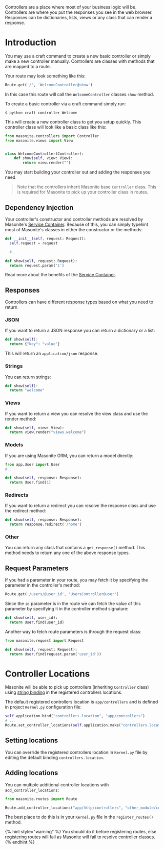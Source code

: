Controllers are a place where most of your business logic will be. Controllers are where you put the responses you see in the web browser. Responses can be dictionaries, lists, views or any class that can render a response.

# Introduction

You may use a craft command to create a new basic controller or simply make a new controller manually. Controllers are classes with methods that are mapped to a route.

Your route may look something like this:

```python
Route.get('/', 'WelcomeController@show')
```

In this case this route will call the `WelcomeController` classes `show` method.

To create a basic controller via a craft command simply run:

```
$ python craft controller Welcome
```

This will create a new controller class to get you setup quickly. This controller class will look like a basic class like this:

```python
from masonite.controllers import Controller
from masonite.views import View


class WelcomeController(Controller):
    def show(self, view: View):
        return view.render("")
```

You may start building your controller out and adding the responses you need.

> Note that the controllers inherit Masonite base `Controller` class. This is required for Masonite to pick up your controller class in routes.

## Dependency Injection

Your controller's constructor and controller methods are resolved by Masonite's [Service Container](../architecture/service-container.md). Because of this, you can simply typehint most of Masonite's classes in either the constructor or the methods:

```python
def __init__(self, request: Request):
  self.request = request

  #..

def show(self, request: Request):
  return request.param('1')
```

Read more about the benefits of the [Service Container](../architecture/service-container.md).

## Responses

Controllers can have different response types based on what you need to return.

### JSON

If you want to return a JSON response you can return a dictionary or a list:

```python
def show(self):
  return {"key": "value"}
```

This will return an `application/json` response.

### Strings

You can return strings:

```python
def show(self):
  return "welcome"
```

### Views

If you want to return a view you can resolve the view class and use the render method:

```python
def show(self, view: View):
  return view.render("views.welcome")
```

### Models

If you are using Masonite ORM, you can return a model directly:

```python
from app.User import User
#..

def show(self, response: Response):
  return User.find(1)
```

### Redirects

If you want to return a redirect you can resolve the response class and use the redirect method:

```python
def show(self, response: Response):
  return response.redirect('/home')
```

### Other

You can return any class that contains a `get_response()` method. This method needs to return any one of the above response types.

## Request Parameters

If you had a parameter in your route, you may fetch it by specifying the parameter in the controller's method:

```python
Route.get('/users/@user_id', 'UsersController@user')
```

Since the `id` parameter is in the route we can fetch the value of this parameter by specifying it in the controller method signature:

```python
def show(self, user_id):
  return User.find(user_id)
```

Another way to fetch route parameters is through the request class:

```python
from masonite.request import Request

def show(self, request: Request):
  return User.find(request.param('user_id'))
```



# Controller Locations

Masonite will be able to pick up controllers (inheriting `Controller` class) using [string binding](../features/routing.md#controller-binding) in the registered controllers locations.

The default registered controllers location is `app/controllers` and is defined in project `Kernel.py` configuration file:

```python
self.application.bind("controllers.location", "app/controllers")
# ...
Route.set_controller_locations(self.application.make("controllers.location"))
```

## Setting locations

You can override the registered controllers location in `Kernel.py` file by editing the default
binding `controllers.location`.

## Adding locations

You can multiple additional controller locations with `add_controller_locations`:

```python
from masonite.routes import Route

Route.add_controller_locations("app/http/controllers", "other_module/controllers")
```

The best place to do this is in your `Kernel.py` file in the `register_routes()` method.

{% hint style="warning" %}
You should do it before registering routes, else registering routes will fail as Masonite will fail
to resolve controller classes.
{% endhint %}
